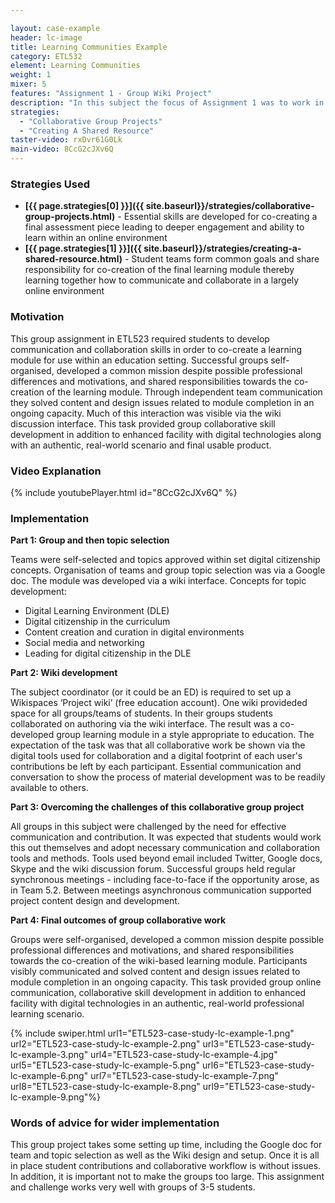 ```yaml
---

layout: case-example
header: lc-image
title: Learning Communities Example
category: ETL532
element: Learning Communities
weight: 1
mixer: 5
features: "Assignment 1 - Group Wiki Project"
description: "In this subject the focus of Assignment 1 was to work in a small team and create an authentic online learning module, demonstrating a range of digital and media affordances of the web environment. The chosen topic related to digital citizenship in an education context. This module was created using a wiki (Wikispaces) and required a high level of group communication, collaboration and co-creation skills as well as some technical skills."
strategies:
  - "Collaborative Group Projects"
  - "Creating A Shared Resource"
taster-video: rxDvr61G0Lk
main-video: 8CcG2cJXv6Q
---
```



### Strategies Used

- **[{{ page.strategies[0] }}]({{ site.baseurl}}/strategies/collaborative-group-projects.html)** - Essential skills are developed for co-creating a final assessment piece leading to deeper engagement and ability to learn within an online environment
- **[{{ page.strategies[1] }}]({{ site.baseurl}}/strategies/creating-a-shared-resource.html)** - Student teams form common goals and share responsibility for co-creation of the final learning module thereby learning together how to communicate and collaborate in a largely online environment

### Motivation

This group assignment in ETL523 required students to develop communication and collaboration skills in order to co-create a learning module for use within an education setting. Successful groups self-organised, developed a common mission despite possible professional differences and motivations, and shared responsibilities towards the co-creation of the learning module. Through independent team communication they solved content and design issues related to module completion in an ongoing capacity. Much of this interaction was visible via the wiki discussion interface. This task provided group collaborative skill development in addition to enhanced facility with digital technologies along with an authentic, real-world scenario and final usable product.

### Video Explanation

{% include youtubePlayer.html id="8CcG2cJXv6Q" %}

### Implementation

**Part 1: Group and then topic selection**

Teams were self-selected and topics approved within set digital citizenship concepts. Organisation of teams and group topic selection was via a Google doc. The module was developed via a wiki interface. Concepts for topic development:

- Digital Learning Environment (DLE)
- Digital citizenship in the curriculum
- Content creation and curation in digital environments
- Social media and networking
- Leading for digital citizenship in the DLE

**Part 2: Wiki development**

The subject coordinator (or it could be an ED) is required to set up a Wikispaces ‘Project wiki’ (free education account). One wiki provideded space for all groups/teams of students. In their groups students collaborated on authoring via the wiki interface. The result was a co-developed group learning module in a style appropriate to education. The expectation of the task was that all collaborative work be shown via the digital tools used for collaboration and a digital footprint of each user's contributions be left by each participant. Essential communication and conversation to show the process of material development was to be readily available to others.

**Part 3: Overcoming the challenges of this collaborative group project**

All groups in this subject were challenged by the need for effective communication and contribution. It was expected that students would work this out themselves and adopt necessary communication and collaboration tools and methods. Tools used beyond email included Twitter, Google docs, Skype and the wiki discussion forum. Successful groups held regular synchronous meetings - including face-to-face if the opportunity arose, as in Team 5.2. Between meetings asynchronous communication supported project content design and development.

**Part 4: Final outcomes of group collaborative work**

Groups were self-organised, developed a common mission despite possible professional differences and motivations, and shared responsibilities towards the co-creation of the wiki-based learning module. Participants visibly communicated and solved content and design issues related to module completion in an ongoing capacity. This task provided group online communication, collaborative skill development in addition to enhanced facility with digital technologies in an authentic, real-world professional learning scenario.

{% include swiper.html url1="ETL523-case-study-lc-example-1.png" url2="ETL523-case-study-lc-example-2.png" url3="ETL523-case-study-lc-example-3.png" url4="ETL523-case-study-lc-example-4.jpg" url5="ETL523-case-study-lc-example-5.png" url6="ETL523-case-study-lc-example-6.png" url7="ETL523-case-study-lc-example-7.png" url8="ETL523-case-study-lc-example-8.png" url9="ETL523-case-study-lc-example-9.png"%}

### Words of advice for wider implementation

This group project takes some setting up time, including the Google doc for team and topic selection as well as the Wiki design and setup. Once it is all in place student contributions and collaborative workflow is without issues. In addition, it is important not to make the groups too large. This assignment and challenge works very well with groups of 3-5 students.
